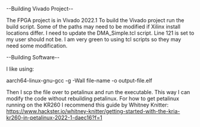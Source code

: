 --Building Vivado Project--

The FPGA project is in Vivado 2022.1
To build the Vivado project run the build script.
Some of the paths may need to be modified if Xilinx install locations differ.
I need to update the DMA_Simple.tcl script. Line 121 is set to my user should not be.
I am very green to using tcl scripts so they may need some modification. 

--Building Software--

I like using: 

aarch64-linux-gnu-gcc -g -Wall file-name -o output-file.elf

Then I scp the file over to petalinux and run the executable. This way I can modify the code without rebuilding petalinux.
For how to get petalinux running on the KR260 I recommend this guide by Whitney Knitter:
https://www.hackster.io/whitney-knitter/getting-started-with-the-kria-kr260-in-petalinux-2022-1-daec16?f=1
